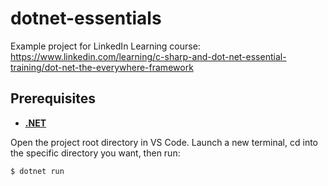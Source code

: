# dotnet-essentials

Example project for LinkedIn Learning course: https://www.linkedin.com/learning/c-sharp-and-dot-net-essential-training/dot-net-the-everywhere-framework

## Prerequisites

- [**.NET**](https://dotnet.microsoft.com/download/dotnet)

Open the project root directory in VS Code. Launch a new terminal, cd into the specific directory you want, then run:

```
$ dotnet run
```